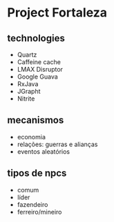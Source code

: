 # Project Fortaleza

## technologies

- Quartz
- Caffeine cache
- LMAX Disruptor
- Google Guava
- RxJava
- JGrapht
- Nitrite

## mecanismos

- economia
- relações: guerras e alianças
- eventos aleatórios

## tipos de npcs

- comum
- líder
- fazendeiro
- ferreiro/mineiro